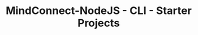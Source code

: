 ---
title: MindConnect-NodeJS - CLI - Starter Projects
hide_license_text: True
show_mit_license_text: True
---